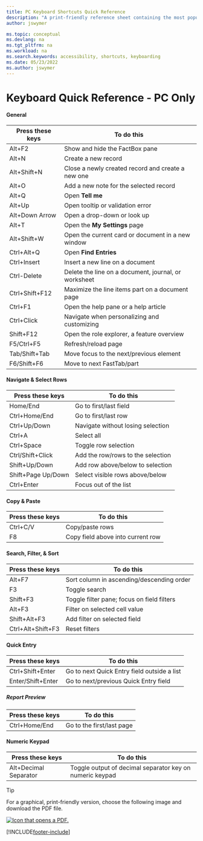 ```yaml
---
title: PC Keyboard Shortcuts Quick Reference
description: "A print-friendly reference sheet containing the most popular keyboard shortcuts for PC users."
author: jswymer

ms.topic: conceptual
ms.devlang: na
ms.tgt_pltfrm: na
ms.workload: na
ms.search.keywords: accessibility, shortcuts, keyboarding
ms.date: 05/23/2022
ms.author: jswymer
---
```


# Keyboard Quick Reference - PC Only

#### General

|Press these keys|To do this|  
|-|-|
|Alt+F2|Show and hide the FactBox pane|
|Alt+N|Create a new record|
|Alt+Shift+N|Close a newly created record and create a new one|
|Alt+O|Add a new note for the selected record|
|Alt+Q|Open **Tell me**|
|Alt+Up|Open tooltip or validation error|
|Alt+Down Arrow|Open a drop-down or look up|
|Alt+T|Open the **My Settings** page|
|Alt+Shift+W|Open the current card or document in a new window|
|Ctrl+Alt+Q|Open **Find Entries**|
|Ctrl+Insert|Insert a new line on a document|
|Ctrl-Delete|Delete the line on a document, journal, or worksheet|
|Ctrl+Shift+F12|Maximize the line items part on a document page|
|Ctrl+F1|Open the help pane or a help article|
|Ctrl+Click|Navigate when personalizing and customizing|
|Shift+F12|Open the role explorer, a feature overview|
|F5/Ctrl+F5|Refresh/reload page|
|Tab/Shift+Tab|Move focus to the next/previous element|
|F6/Shift+F6|Move to next FastTab/part|

#### Navigate & Select Rows

|Press these keys|To do this|
|-|-|
|Home/End|Go to first/last field|
|Ctrl+Home/End |Go to first/last row|
|Ctrl+Up/Down|Navigate without losing selection|
|Ctrl+A |Select all|
|Ctrl+Space|Toggle row selection|
|Ctrl/Shift+Click|Add the row/rows to the selection|
|Shift+Up/Down|Add row above/below to selection|
|Shift+Page Up/Down|Select visible rows above/below|
|Ctrl+Enter|Focus out of the list|

#### Copy & Paste

|Press these keys|To do this|
|-|-|
|Ctrl+C/V|Copy/paste rows|
|F8|Copy field above into current row|

#### Search, Filter, & Sort

|Press these keys|To do this|
|-|-|
|Alt+F7|Sort column in ascending/descending order|
|F3|Toggle search|
|Shift+F3|Toggle filter pane; focus on field filters|
|Alt+F3|Filter on selected cell value|
|Shift+Alt+F3|Add filter on selected field|
|Ctrl+Alt+Shift+F3|Reset filters|

#### Quick Entry

|Press these keys|To do this|
|-|-|
|Ctrl+Shift+Enter|Go to next Quick Entry field outside a list|
|Enter/Shift+Enter|Go to next/previous Quick Entry field|

##### Report Preview

|Press these keys|To do this|
|-|-|
|Ctrl+Home/End|Go to the first/last page|

#### Numeric Keypad

|Press these keys|To do this|  
|-|-|
|Alt+Decimal Separator|Toggle output of decimal separator key on numeric keypad|

> [!TIP]
> For a graphical, print-friendly version, choose the following image and download the PDF file.
>
> [![Icon that opens a PDF.](media/keyboard_shortcut_inline.png)](media/keyboard_shortcuts.pdf)


[!INCLUDE[footer-include](includes/footer-banner.md)]